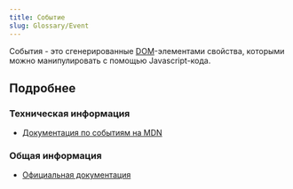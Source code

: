 ```yaml
---
title: Событие
slug: Glossary/Event
---
```


События - это сгенерированные [DOM](/ru/docs/Glossary/DOM)-элементами свойства, которыми можно манипулировать с помощью Javascript-кода.

## Подробнее

### Техническая информация

- [Документация по событиям на MDN](/ru/docs/Web/API/Event)

### Общая информация

- [Официальная документация](https://www.w3.org/TR/DOM-Level-2-Events/events.html)
